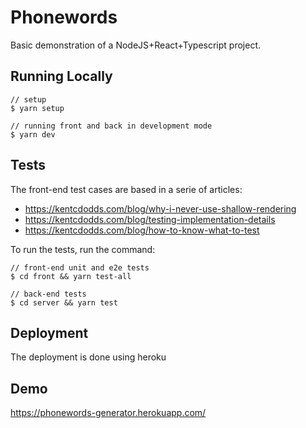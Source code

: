 # Phonewords

Basic demonstration of a NodeJS+React+Typescript project.

## Running Locally

```
// setup
$ yarn setup

// running front and back in development mode
$ yarn dev
```

## Tests

The front-end test cases are based in a serie of articles:

- https://kentcdodds.com/blog/why-i-never-use-shallow-rendering
- https://kentcdodds.com/blog/testing-implementation-details
- https://kentcdodds.com/blog/how-to-know-what-to-test

To run the tests, run the command:

```
// front-end unit and e2e tests
$ cd front && yarn test-all

// back-end tests
$ cd server && yarn test
```

## Deployment

The deployment is done using heroku

## Demo

https://phonewords-generator.herokuapp.com/
